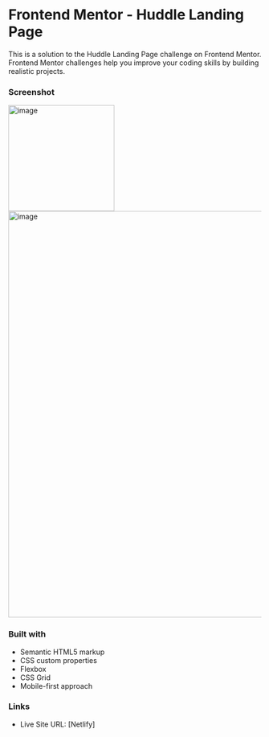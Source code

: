 # Frontend Mentor - Huddle Landing Page

This is a solution to the Huddle Landing Page challenge on Frontend Mentor.
Frontend Mentor challenges help you improve your coding skills by building realistic projects.

### Screenshot

<img width="211" alt="image" src="https://github.com/gab-holik/Frontend-Mentor/assets/97192580/1200f0d3-2d65-4f84-852d-31e09a9a3d8c">

<img width="809" alt="image" src="https://github.com/gab-holik/Frontend-Mentor/assets/97192580/c5cb1cd5-2f7e-4b44-878f-6726725a7254">


### Built with

- Semantic HTML5 markup
- CSS custom properties
- Flexbox
- CSS Grid
- Mobile-first approach

### Links

- Live Site URL: [Netlify]
